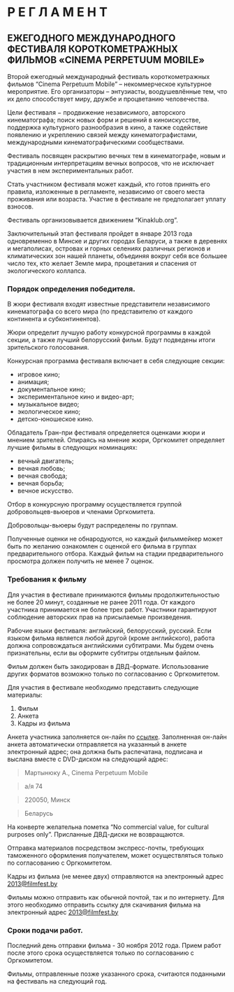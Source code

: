 Р Е Г Л А М Е Н Т 
===================
ЕЖЕГОДНОГО МЕЖДУНАРОДНОГО ФЕСТИВАЛЯ  КОРОТКОМЕТРАЖНЫХ ФИЛЬМОВ «CINEMA PERPETUUM MOBILE» 
---------------

Второй ежегодный международный фестиваль короткометражных фильмов “Cinema Perpetuum Mobile” – некоммерческое культурное мероприятие. Его организаторы – энтузиасты, воодушевлённые тем, что их дело способствует миру, дружбе и процветанию человечества. 

Цели фестиваля − продвижение независимого, авторского кинематографа; поиск новых форм и решений в киноискусстве, поддержка культурного разнообразия в кино, а также содействие появлению и укреплению связей между кинематографистами, международными кинематографическими сообществами.

Фестиваль посвящен раскрытию вечных тем в кинематографе, новым и традиционным интерпретациям вечных вопросов, что не исключает участия в нем экспериментальных работ.

Стать участником фестиваля может каждый, кто готов принять его правила, изложенные в регламенте, независимо от своего места проживания или возраста. Участие в фестивале не предполагает уплату взносов.

Фестиваль организовывается движением “Kinaklub.org”.

Заключительный этап фестиваля пройдет в январе 2013 года одновременно в Минске и других городах Беларуси, а также в деревнях и мегаполисах, островах и горных селениях различных регионов и климатических зон нашей планеты, объединяя вокруг себя все большее число тех, кто желает Земле мира, процветания и спасения от экологического коллапса.

### Порядок определения победителя.

В жюри фестиваля входят известные представители независимого кинематографа со всего мира (по представителю от каждого континента и субконтинентов). 

Жюри определит лучшую работу конкурсной программы в каждой секции, а также лучший белорусский фильм. Будут подведены итоги зрительского голосования.

Конкурсная программа фестиваля включает в себя следующие секции:

* игровое кино;
* анимация;
* документальное кино; 
* экспериментальное кино и видео-арт; 
* музыкальное видео;
* экологическое кино;
* детско-юношеское кино.

Обладатель Гран-при фестиваля определяется оценками жюри и мнением зрителей.
Опираясь на мнение жюри, Оргкомитет определяет лучшие фильмы в следующих номинациях:

* вечный двигатель;
* вечная любовь;
* вечная свобода;
* вечная борьба;
* вечное искусство.

Отбор в конкурсную программу осуществляется группой добровольцев-вьюеров и членами Оргкомитета. 

Добровольцы-вьюеры будут распределены по группам. 

Полученные оценки не обнародуются, но каждый фильммейкер может быть по желанию ознакомлен с оценкой его фильма в группах предварительного отбора. 
Каждый фильм на стадии предварительного просмотра должен получить не менее 7 оценок.

### Требования к фильму

Для участия в фестивале принимаются фильмы продолжительностью не более 20 минут, созданные не ранее 2011 года. От каждого участника принимается не более трех работ. Участники  гарантируют соблюдение авторских прав на присылаемые произведения.

Рабочие языки фестиваля: английский, белорусский, русский. Если языком фильма является любой другой (кроме английского), работа должна сопровождаться английскими субтитрами. Мы будем очень признательны, если вы оформите субтитры отдельным файлом.

Фильм должен быть закодирован в ДВД-формате. Использование других форматов возможно только по согласованию с Оргкомитетом.

Для участия в фестивале необходимо представить следующие материалы:

1. Фильм 
2. Анкета
3. Кадры из фильма 

Анкета участника заполняется он-лайн по [ссылке]( http://filmfest.by/2013/submit/ ). Заполненная он-лайн анкета автоматически отправляется на указанный в анкете электронный адрес; она должна быть распечатана, подписана и выслана вместе с DVD-диском на следующий адрес:  

>Мартынюку А., Cinema Perpetuum Mobile

>a/я 74

>220050, Минск

>Беларусь

На конверте желательна пометка “No commercial value, for cultural purposes only”. Присланные ДВД-диски не возвращаются.

Отправка материалов посредством экспресс-почты, требующих таможенного оформления получателем, может осуществляться только по согласованию с Оргкомитетом.

Кадры из фильма (не менее двух) отправляются на электронный адрес 2013@filmfest.by

Фильмы можно отправить как обычной почтой, так и по интернету. Для этого необходимо отправить ссылку для скачивания фильма на электронный адрес 2013@filmfest.by 

### Сроки подачи работ.

Последний день отправки фильма - 30 ноября 2012 года. Прием работ после этого срока осуществляется только по согласованию с Оргкомитетом.

Фильмы, отправленные позже указанного срока, считаются поданными на фестиваль на следующий год.
